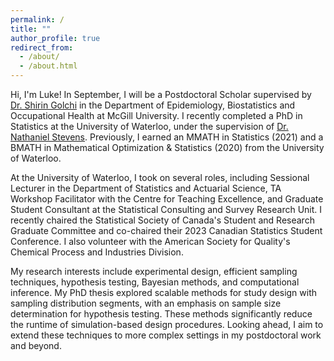 ```yaml
---
permalink: /
title: ""
author_profile: true
redirect_from: 
  - /about/
  - /about.html
---
```


Hi, I'm Luke! In September, I will be a Postdoctoral Scholar supervised by [Dr. Shirin Golchi](https://sgolchi.research.mcgill.ca/) in the Department of Epidemiology, Biostatistics and Occupational Health at McGill University. I recently completed a PhD in Statistics at the University of Waterloo, under the supervision of [Dr. Nathaniel Stevens](https://uwaterloo.ca/scholar/nstevens/home). Previously, I earned an MMATH in Statistics (2021) and a BMATH in Mathematical Optimization & Statistics (2020) from the University of Waterloo.

At the University of Waterloo, I took on several roles, including Sessional Lecturer in the Department of Statistics and Actuarial Science, TA Workshop Facilitator with the Centre for Teaching Excellence, and Graduate Student Consultant at the Statistical Consulting and Survey Research Unit. I recently chaired the Statistical Society of Canada's Student and Research Graduate Committee and co-chaired their 2023 Canadian Statistics Student Conference. I also volunteer with the American Society for Quality's Chemical Process and Industries Division.

My research interests include experimental design, efficient sampling techniques, hypothesis testing, Bayesian methods, and computational inference. My PhD thesis explored scalable methods for study design with sampling distribution segments, with an emphasis on sample size determination for hypothesis testing. These methods significantly reduce the runtime of simulation-based design procedures. Looking ahead, I aim to extend these techniques to more complex settings in my postdoctoral work and beyond.
